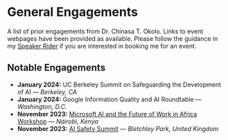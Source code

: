 # General Engagements
A list of prior engagements from Dr. Chinasa T. Okolo. Links to event webpages have been provided as available.
Please follow the guidance in my [Speaker Rider](https://github.com/chinasatokolo/MediaKit/blob/main/speaker-rider.md) if you are interested in booking me for an event.

## Notable Engagements
* **January 2024:** UC Berkeley Summit on Safeguarding the Development of AI — _Berkeley, CA_
* **January 2024:** Google Information Quality and AI Roundtable — _Washington, D.C._
* **November 2023:** [Microsoft AI and the Future of Work in Africa Workshop](https://www.microsoft.com/en-us/research/project/ai-and-the-future-of-work-in-africa/) — _Nairobi, Kenya_
* **November 2023:** [AI Safety Summit](https://www.gov.uk/government/topical-events/ai-safety-summit-2023) — _Bletchley Park, United Kingdom_
